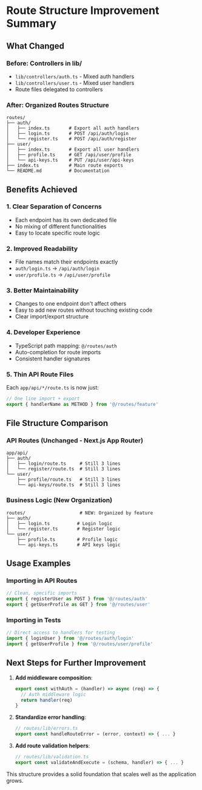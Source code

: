 # Route Structure Improvement Summary

## What Changed

### Before: Controllers in lib/
- `lib/controllers/auth.ts` - Mixed auth handlers
- `lib/controllers/user.ts` - Mixed user handlers
- Route files delegated to controllers

### After: Organized Routes Structure
```
routes/
├── auth/
│   ├── index.ts       # Export all auth handlers
│   ├── login.ts       # POST /api/auth/login
│   └── register.ts    # POST /api/auth/register
├── user/
│   ├── index.ts       # Export all user handlers
│   ├── profile.ts     # GET /api/user/profile
│   └── api-keys.ts    # PUT /api/user/api-keys
├── index.ts           # Main route exports
└── README.md          # Documentation
```

## Benefits Achieved

### 1. **Clear Separation of Concerns**
- Each endpoint has its own dedicated file
- No mixing of different functionalities
- Easy to locate specific route logic

### 2. **Improved Readability**
- File names match their endpoints exactly
- `auth/login.ts` → `/api/auth/login`
- `user/profile.ts` → `/api/user/profile`

### 3. **Better Maintainability**
- Changes to one endpoint don't affect others
- Easy to add new routes without touching existing code
- Clear import/export structure

### 4. **Developer Experience**
- TypeScript path mapping: `@/routes/auth`
- Auto-completion for route imports
- Consistent handler signatures

### 5. **Thin API Route Files**
Each `app/api/*/route.ts` is now just:
```typescript
// One line import + export
export { handlerName as METHOD } from '@/routes/feature'
```

## File Structure Comparison

### API Routes (Unchanged - Next.js App Router)
```
app/api/
├── auth/
│   ├── login/route.ts     # Still 3 lines
│   └── register/route.ts  # Still 3 lines
└── user/
    ├── profile/route.ts   # Still 3 lines
    └── api-keys/route.ts  # Still 3 lines
```

### Business Logic (New Organization)
```
routes/                    # NEW: Organized by feature
├── auth/
│   ├── login.ts          # Login logic
│   └── register.ts       # Register logic
└── user/
    ├── profile.ts        # Profile logic
    └── api-keys.ts       # API keys logic
```

## Usage Examples

### Importing in API Routes
```typescript
// Clean, specific imports
export { registerUser as POST } from '@/routes/auth'
export { getUserProfile as GET } from '@/routes/user'
```

### Importing in Tests
```typescript
// Direct access to handlers for testing
import { loginUser } from '@/routes/auth/login'
import { getUserProfile } from '@/routes/user/profile'
```

## Next Steps for Further Improvement

1. **Add middleware composition**:
   ```typescript
   export const withAuth = (handler) => async (req) => {
     // Auth middleware logic
     return handler(req)
   }
   ```

2. **Standardize error handling**:
   ```typescript
   // routes/lib/errors.ts
   export const handleRouteError = (error, context) => { ... }
   ```

3. **Add route validation helpers**:
   ```typescript
   // routes/lib/validation.ts
   export const validateAndExecute = (schema, handler) => { ... }
   ```

This structure provides a solid foundation that scales well as the application grows.
